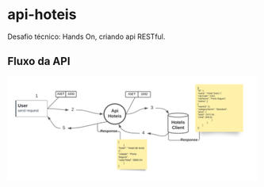 # api-hoteis
Desafio técnico: Hands On, criando api RESTful.


## Fluxo da API

![fluxo](https://github.com/kellyngton/api-hoteis/blob/main/Api-Hoteis.png)
